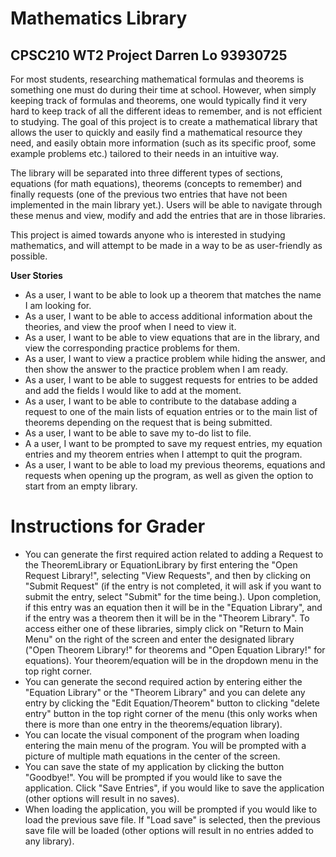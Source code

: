 # Mathematics Library

## CPSC210 WT2 Project Darren Lo 93930725

For most students, researching mathematical formulas and theorems is something one must do during their time at school. 
However, when simply keeping track of formulas and theorems, one would typically find it very hard to keep track of all 
the different ideas to remember, and is not efficient to studying. The goal of this project is to create a mathematical 
library that allows the user to quickly and easily find a mathematical resource they need, and easily
obtain more information (such as its specific proof, some example problems etc.) tailored to their needs in an 
intuitive way.

The library will be separated into three different types of sections, equations (for math equations), theorems (concepts
to remember) and finally requests (one of the previous two entries that have not been implemented in the main library
yet.). Users will be able to navigate through these menus and view, modify and add the entries that are in those 
libraries. 

This project is aimed towards anyone who is interested in studying mathematics, and will attempt to be made in a way
to be as user-friendly as possible. 

**User Stories**
- As a user, I want to be able to look up a theorem that matches the name I am looking for. 
- As a user, I want to be able to access additional information about the theories, and view the proof when I need to
 view it. 
- As a user, I want to be able to view equations that are in the library, and view the corresponding practice problems 
for them. 
- As a user, I want to view a practice problem while hiding the answer, and then show the answer to the practice problem 
when I am ready. 
- As a user, I want to be able to suggest requests for entries to be added and add the fields I would like to add at the
moment. 
- As a user, I want to be able to contribute to the database adding a request to one of the main lists of equation 
entries or to the main list of theorems depending on the request that is being submitted. 
- As a user, I want to be able to save my to-do list to file. 
- A a user, I want to be prompted to save my request entries, my equation entries and my theorem entries when I attempt
to quit the program. 
- As a user, I want to be able to load my previous theorems, equations and requests when opening up the program, as well
as given the option to start from an empty library. 

# Instructions for Grader

- You can generate the first required action related to adding a Request to the TheoremLibrary or EquationLibrary by
first entering the "Open Request Library!", selecting "View Requests", and then by clicking on "Submit Request" (if the 
entry is not completed, it will ask if you want to submit the entry, select "Submit" for the time being.). Upon completion, 
if this entry was an equation then it will be in the "Equation Library", and if the entry was a theorem then it will be 
in the "Theorem Library". To access either one of these libraries, simply click on "Return to Main Menu" on the right of
the screen and enter the designated library ("Open Theorem Library!" for theorems and "Open Equation Library!" for equations).
Your theorem/equation will be in the dropdown menu in the top right corner. 
- You can generate the second required action by entering either the "Equation Library" or the "Theorem Library" and you can 
delete any entry by clicking the "Edit Equation/Theorem" button to clicking "delete entry" button in the top right corner 
of the menu (this only works when there is more than one entry in the theorems/equation library). 
- You can locate the visual component of the program when loading entering the main menu of the program. You will be 
prompted with a picture of multiple math equations in the center of the screen. 
- You can save the state of my application by clicking the button "Goodbye!". You will be prompted if you would like to
save the application. Click "Save Entries", if you would like to save the application (other options will result in no 
saves).  
- When loading the application, you will be prompted if you would like to load the previous save file. If "Load save" is 
selected, then the previous save file will be loaded (other options will result in no entries added to any library). 
